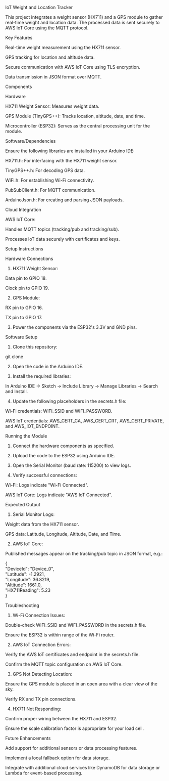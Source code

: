 IoT Weight and Location Tracker

This project integrates a weight sensor (HX711) and a GPS module to gather real-time weight and location data. The processed data is sent securely to AWS IoT Core using the MQTT protocol.

Key Features

Real-time weight measurement using the HX711 sensor.

GPS tracking for location and altitude data.

Secure communication with AWS IoT Core using TLS encryption.

Data transmission in JSON format over MQTT.


Components

Hardware

HX711 Weight Sensor: Measures weight data.

GPS Module (TinyGPS++): Tracks location, altitude, date, and time.

Microcontroller (ESP32): Serves as the central processing unit for the module.


Software/Dependencies

Ensure the following libraries are installed in your Arduino IDE:

HX711.h: For interfacing with the HX711 weight sensor.

TinyGPS++.h: For decoding GPS data.

WiFi.h: For establishing Wi-Fi connectivity.

PubSubClient.h: For MQTT communication.

ArduinoJson.h: For creating and parsing JSON payloads.


Cloud Integration

AWS IoT Core:

Handles MQTT topics (tracking/pub and tracking/sub).

Processes IoT data securely with certificates and keys.


Setup Instructions

Hardware Connections

1. HX711 Weight Sensor:

Data pin to GPIO 18.

Clock pin to GPIO 19.



2. GPS Module:

RX pin to GPIO 16.

TX pin to GPIO 17.



3. Power the components via the ESP32's 3.3V and GND pins.



Software Setup

1. Clone this repository:

git clone <link-to-this-repo>


2. Open the code in the Arduino IDE.


3. Install the required libraries:

In Arduino IDE → Sketch → Include Library → Manage Libraries → Search and Install.



4. Update the following placeholders in the secrets.h file:

Wi-Fi credentials: WIFI_SSID and WIFI_PASSWORD.

AWS IoT credentials: AWS_CERT_CA, AWS_CERT_CRT, AWS_CERT_PRIVATE, and AWS_IOT_ENDPOINT.


Running the Module

1. Connect the hardware components as specified.


2. Upload the code to the ESP32 using Arduino IDE.


3. Open the Serial Monitor (baud rate: 115200) to view logs.


4. Verify successful connections:

Wi-Fi: Logs indicate "Wi-Fi Connected".

AWS IoT Core: Logs indicate "AWS IoT Connected".


Expected Output

1. Serial Monitor Logs:

Weight data from the HX711 sensor.

GPS data: Latitude, Longitude, Altitude, Date, and Time.



2. AWS IoT Core:

Published messages appear on the tracking/pub topic in JSON format, e.g.:

{  
  "DeviceId": "Device_0",  
  "Latitude": -1.2921,  
  "Longitude": 36.8219,  
  "Altitude": 1661.0,  
  "HX711Reading": 5.23  
}


Troubleshooting

1. Wi-Fi Connection Issues:

Double-check WIFI_SSID and WIFI_PASSWORD in the secrets.h file.

Ensure the ESP32 is within range of the Wi-Fi router.


2. AWS IoT Connection Errors:

Verify the AWS IoT certificates and endpoint in the secrets.h file.

Confirm the MQTT topic configuration on AWS IoT Core.


3. GPS Not Detecting Location:

Ensure the GPS module is placed in an open area with a clear view of the sky.

Verify RX and TX pin connections.


4. HX711 Not Responding:

Confirm proper wiring between the HX711 and ESP32.

Ensure the scale calibration factor is appropriate for your load cell.



Future Enhancements

Add support for additional sensors or data processing features.

Implement a local fallback option for data storage.

Integrate with additional cloud services like DynamoDB for data storage or Lambda for event-based processing.


